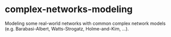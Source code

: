 # complex-networks-modeling
Modeling some real-world networks with common complex network models (e.g. Barabasi-Albert, Watts-Strogatz, Holme-and-Kim, ...).

